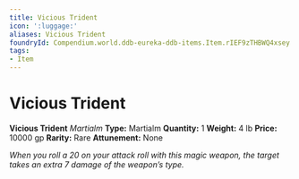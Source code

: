 ```yaml
---
title: Vicious Trident
icon: ':luggage:'
aliases: Vicious Trident
foundryId: Compendium.world.ddb-eureka-ddb-items.Item.rIEF9zTHBWQ4xsey
tags:
- Item
---
```


# Vicious Trident

**Vicious Trident**
_Martialm_
**Type:** Martialm
**Quantity:** 1
**Weight:** 4 lb
**Price:** 10000 gp
**Rarity:** Rare
**Attunement:** None

*When you roll a 20 on your attack roll with this magic weapon, the target takes an extra 7 damage of the weapon’s type.*